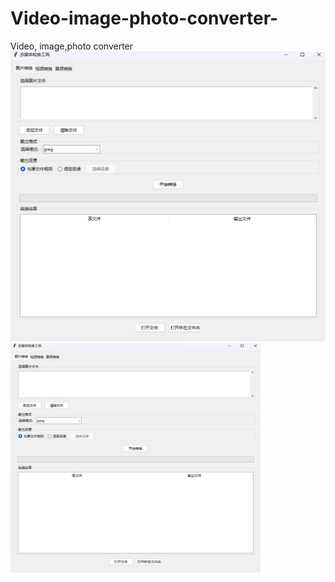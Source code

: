 # Video-image-photo-converter-
Video, image,photo converter 
![本地图片示例](img/1.png)
<img src="img/1.png" alt="自定义大小示例" width="400">
